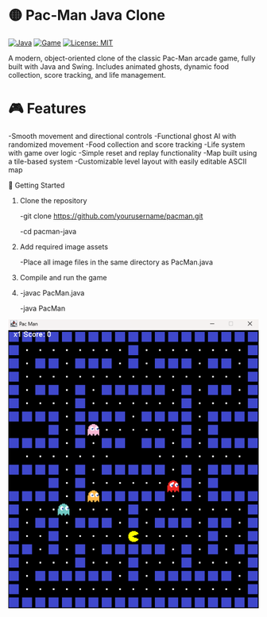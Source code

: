 # 🟡 Pac-Man Java Clone

[![Java](https://img.shields.io/badge/Made%20with-Java-blue?style=flat-square&logo=java)](https://www.java.com/)
[![Game](https://img.shields.io/badge/Game-PacMan-yellow?style=flat-square)]()
[![License: MIT](https://img.shields.io/badge/License-MIT-green.svg?style=flat-square)](https://opensource.org/licenses/MIT)

A modern, object-oriented clone of the classic Pac-Man arcade game, fully built with Java and Swing. Includes animated ghosts, dynamic food collection, score tracking, and life management.  


# 🎮 Features

-Smooth movement and directional controls
-Functional ghost AI with randomized movement
-Food collection and score tracking
-Life system with game over logic
-Simple reset and replay functionality
-Map built using a tile-based system
-Customizable level layout with easily editable ASCII map

🧰 Getting Started
1. Clone the repository
   
   -git clone https://github.com/yourusername/pacman.git
   
   -cd pacman-java
3. Add required image assets
   
      -Place all image files in the same directory as PacMan.java
   
5. Compile and run the game
6. 
   -javac PacMan.java
   
   -java PacMan

![Pac-Man Java Screenshot](./pacmanrunning.png)


